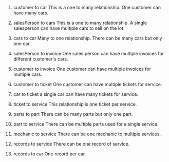 1. customer to car
This is a one to many relationship. One customer can have many cars.

2. salesPerson to cars
This is a one to many relationship. A single salesperson can have multiple cars to sell on the lot.

3. cars to car 
Many to one relationship. There can be many cars but only one car.

4. salesPerson to invoice
One sales person can have multiple invoices for different customer's cars.

5. customer to invoice
One customer can have multiple invoices for multiple cars.

6. customer to ticket
One customer can have multiple tickets for service.

7. car to ticket
a single car can have many tickets for service.

8. ticket to service
This relationship is one ticket per service.

9. parts to part
There can be many parts but only one part.

10. part to service
There can be multiple parts used for a single service.

11. mechanic to service
There can be one mechanic to multiple services.

12. records to service
There can be one record of service.

13. records to car
One record per car.